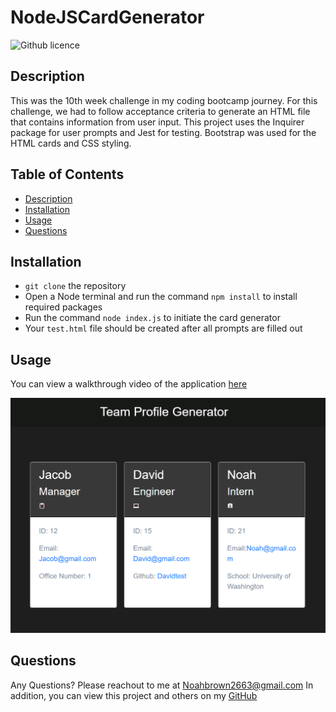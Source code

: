 # NodeJSCardGenerator

![Github licence](http://img.shields.io/badge/license-MIT-blue.svg)
  
  
## Description
This was the 10th week challenge in my coding bootcamp journey.  For this challenge, we had to follow acceptance criteria to generate an HTML file that contains information from user input. This project uses the Inquirer package for user prompts and Jest for testing. Bootstrap was used for the HTML cards and CSS styling.
  
## Table of Contents
* [Description](#description)
* [Installation](#installation)
* [Usage](#usage)
* [Questions](#questions)
  
## Installation
* ``git clone`` the repository
* Open a Node terminal and run the command ``npm install`` to install required packages
* Run the command ``node index.js`` to initiate the card generator
* Your ``test.html`` file should be created after all prompts are filled out
  
## Usage
You can view a walkthrough video of the application [here](https://raw.githubusercontent.com/Noahbrown26/NodeJSCardGenerator/main/assets/demo.mp4)

![](./assets/screenshot.PNG)
  
## Questions
Any Questions? Please reachout to me at Noahbrown2663@gmail.com
In addition, you can view this project and others on my [GitHub](https://github.com/Noahbrown26)
